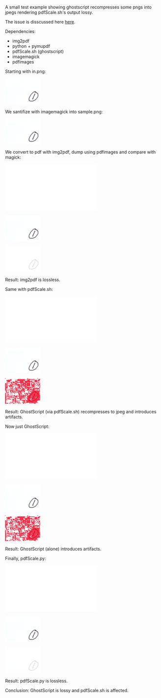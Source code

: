 A small test example showing ghostscript recompresses some pngs into jpegs rendering pdfScale.sh's output lossy.

The issue is disscussed here [here](https://github.com/tavinus/pdfScale/issues/27).

Dependencies:
* img2pdf
* python + pymupdf
* pdfScale.sh (ghostscript)
* imagemagick
* pdfimages

Starting with in.png:

![in.png](in.png?raw=true "in.png")

We santifize with imagemagick into sample.png:

![sample.png](sample.png?raw=true "sample.png")

We convert to pdf with img2pdf, dump using pdfimages and compare with magick:

![sample1.pdf](sample1.pdf?raw=true "sample1.pdf")

![sample1-000.png](sample1-000.png?raw=true "sample1-000.png")

![sample1-000-diff.png](sample1-000-diff.png?raw=true "sample1-000-diff.png")

Result: img2pdf is lossless.

Same with pdfScale.sh:

![sample2.pdf](sample2.pdf?raw=true "sample2.pdf")

![sample2-000.jpg](sample2-000.jpg?raw=true "sample2-000.jpg")

![sample2-000-diff.png](sample2-000-diff.png?raw=true "sample2-000-diff.png")

Result: GhostScript (via pdfScale.sh) recompresses to jpeg and introduces artifacts.

Now just GhostScript:

![sample3.pdf](sample3.pdf?raw=true "sample3.pdf")

![sample3-000.jpg](sample3-000.jpg?raw=true "sample3-000.jpg")

![sample3-000-diff.png](sample3-000-diff.png?raw=true "sample3-000-diff.png")

Result: GhostScript (alone) introduces artifacts.

Finally, pdfScale.py:

![sample4.pdf](sample4.pdf?raw=true "sample4.pdf")

![sample4-000.png](sample4-000.png?raw=true "sample4-000.png")

![sample4-000-diff.png](sample4-000-diff.png?raw=true "sample4-000-diff.png")

Result: pdfScale.py is lossless.

Conclusion: GhostScript is lossy and pdfScale.sh is affected.

